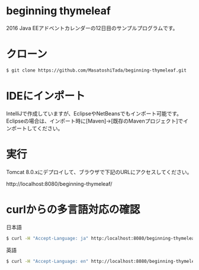 beginning thymeleaf
====================

2016 Java EEアドベントカレンダーの12日目のサンプルプログラムです。

# クローン

```bash
$ git clone https://github.com/MasatoshiTada/beginning-thymeleaf.git
```

# IDEにインポート

IntelliJで作成していますが、EclipseやNetBeansでもインポート可能です。
Eclipseの場合は、インポート時に[Maven]->[既存のMavenプロジェクト]でインポートしてください。

# 実行

Tomcat 8.0.xにデプロイして、ブラウザで下記のURLにアクセスしてください。

http://localhost:8080/beginning-thymeleaf/

# curlからの多言語対応の確認

日本語

```bash
$ curl -H "Accept-Language: ja" http:/localhost:8080/beginning-thymeleaf/hello?count=0
```

英語

```bash
$ curl -H "Accept-Language: en" http://localhost:8080/beginning-thymeleaf/hello?count=0
```